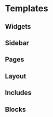 Templates
==========

<h2>Widgets</h2>
<h2>Sidebar</h2>
<h2>Pages</h2>
<h2>Layout</h2>
<h2>Includes</h2>
<h2>Blocks</h2>